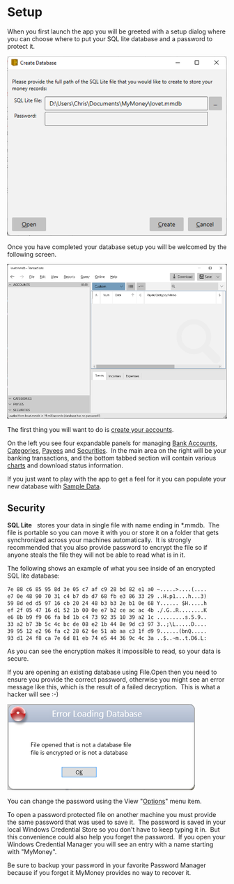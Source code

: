 
# Setup

When you first launch the app you will be greeted with a setup dialog where you can choose where to put your SQL lite database and a password to protect it.

![](../Images/Setup.png)

Once you have completed your database setup you will be welcomed by the following screen. 

![](../Images/Welcome.png)

The first thing you will want to do is [create your accounts](../Accounts/SetupAccounts.md).

On the left you see four expandable panels for managing [Bank Accounts](../Accounts/BankAccounts.md), [Categories](Categories.md), [Payees](Payees.md) and [Securities](Securities.md).  In the main area on the right will be your banking transactions, and the bottom tabbed section will contain various [charts](../Charts/Charts.md) and download status information. 

If you just want to play with the app to get a feel for it you can populate your new database with [Sample Data](SampleData.md).

## Security

**SQL Lite**   stores your data in single file with name ending in *.mmdb.  The file is portable so you can move it with you or store it on a folder that gets synchronized across your machines automatically.  It is strongly recommended that you also provide password to encrypt the file so if anyone steals the file they will not be able to read what is in it.

The following shows an example of what you see inside of an encrypted SQL lite database:

    7e 88 c6 85 95 8d 3e 05 c7 af c9 28 bd 82 e1 a0 ~.....>....(....
    e7 0e 48 90 70 31 c4 b7 db d7 68 fb e3 86 33 29 ..H.p1....h...3)
    59 8d ed d5 97 16 cb 20 24 48 b3 b3 2e b1 0e 68 Y...... $H.....h
    ef 2f 05 47 16 d1 52 1b 00 0e e7 b2 ce ac ac 4b ./.G..R........K
    e6 8b b9 f9 06 fa bd 1b c4 73 92 35 10 39 a2 1c .........s.5.9..
    33 a2 b7 3b 5c 4c bc de 08 e2 1b 44 8e 9d c3 97 3..;\L.....D....
    39 95 12 e2 96 fa c2 28 62 6e 51 ab aa c3 1f d9 9......(bnQ.....
    93 d1 24 f8 ca 7e 6d 81 eb 74 e5 44 36 9c 4c 3a ..$..~m..t.D6.L:

As you can see the encryption makes it impossible to read, so your data is secure.

If you are opening an existing database using File.Open then you need to ensure you provide the correct password, otherwise you might see an error message like this, which is the result of a failed decryption.  This is what a hacker will see :-)

![](../Images/Setup1.png)

You can change the password using the View "[Options](Options)" menu item.

To open a password protected file on another machine you must provide the same password that was used to save it.  The password is saved in your local Windows Credential Store so you don't have to keep typing it in.  But this convenience could also help you forget the password.  If you open your Windows Credential Manager you will see an entry with a name starting with "MyMoney".

Be sure to backup your password in your favorite Password Manager
because if you forget it MyMoney provides no way to recover it.
